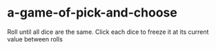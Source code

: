# a-game-of-pick-and-choose
Roll until all dice are the same. Click each  dice to freeze it at its current value between rolls
